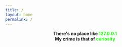 ```yaml
---
title: /
layout: home
permalink: /
---
```

<link rel="shortcut icon" type="image/x-icon" href="favicon.ico">
<b><center>There's no place like <span style="color: #17ff00;">127.0.0.1</span></center></b>
<b><center>My crime is that of <span style="color: #17ff00;">curiosity</span></center></b>
